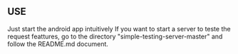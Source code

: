 USE
---

Just start the android app intuitively
If you want to start a server to teste the request feattures, 
go to the directory "simple-testing-server-master" and follow
the README.md document. 
